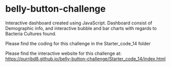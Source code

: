 # belly-button-challenge
Interactive dashboard created using JavaScript. Dashboard consist of Demographic info, and interactive bubble and bar charts with regards to Bacteria Cultures found.

Please find the coding for this challenge in the Starter_code_14 folder

Please find the interactive website for this challenge at: https://purribd8.github.io/belly-button-challenge/Starter_code_14/index.html

